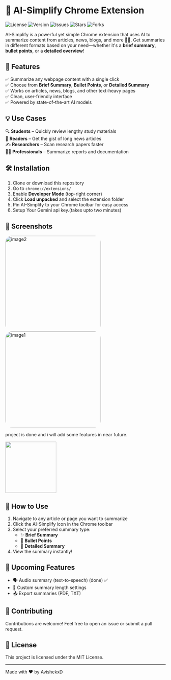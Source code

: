 # 🤖 AI-Simplify Chrome Extension

![License](https://img.shields.io/github/license/AvishekxD/ai-simplify)
![Version](https://img.shields.io/badge/version-1.0.0-blue.svg)
![Issues](https://img.shields.io/github/issues/AvishekxD/ai-simplify)
![Stars](https://img.shields.io/github/stars/AvishekxD/ai-simplify?style=social)
![Forks](https://img.shields.io/github/forks/AvishekxDe/ai-simplify?style=social)

AI-Simplify is a powerful yet simple Chrome extension that uses AI to summarize content from articles, news, blogs, and more 📰✨. Get summaries in different formats based on your need—whether it's a **brief summary**, **bullet points**, or a **detailed overview**!

## 🚀 Features

✅ Summarize any webpage content with a single click  
✅ Choose from **Brief Summary**, **Bullet Points**, or **Detailed Summary**  
✅ Works on articles, news, blogs, and other text-heavy pages  
✅ Clean, user-friendly interface  
✅ Powered by state-of-the-art AI models

## 💡 Use Cases

🔍 **Students** – Quickly review lengthy study materials  
📰 **Readers** – Get the gist of long news articles  
✍️ **Researchers** – Scan research papers faster  
👩‍💼 **Professionals** – Summarize reports and documentation

## 🛠️ Installation

1. Clone or download this repository
2. Go to `chrome://extensions/`
3. Enable **Developer Mode** (top-right corner)
4. Click **Load unpacked** and select the extension folder
5. Pin AI-Simplify to your Chrome toolbar for easy access
6. Setup Your Gemini api key.(takes upto two minutes)

## 📸 Screenshots
<img src="https://github.com/user-attachments/assets/aefb0338-e9ee-403a-89d1-f3182df9f2e0" alt="image2" width="300" style="border-radius: 20px;">
<img src="https://github.com/user-attachments/assets/7e7d5059-4a1d-44f1-bf9c-44b5fc48b3e6" alt="image1" width="300" style="border-radius: 20px;">


project is done and i will add some features in near future.

<img src="https://media.giphy.com/media/cJMlR1SsCSkUjVY3iK/giphy.gif" width="160">

## 📝 How to Use

1. Navigate to any article or page you want to summarize
2. Click the AI-Simplify icon in the Chrome toolbar
3. Select your preferred summary type:
   - ✨ **Brief Summary**
   - 📌 **Bullet Points**
   - 📝 **Detailed Summary**
4. View the summary instantly!

## 🌟 Upcoming Features

- 🗣️ Audio summary (text-to-speech) (done) ✅
- 🎯 Custom summary length settings
- 📤 Export summaries (PDF, TXT)

## 🤝 Contributing

Contributions are welcome! Feel free to open an issue or submit a pull request.

## 📄 License

This project is licensed under the MIT License.

---

Made with ❤️ by AvishekxD
